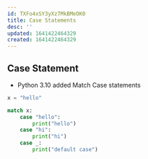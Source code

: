 ```yaml
---
id: TXFo4xSY3yXz7MkBMeOK0
title: Case Statements
desc: ''
updated: 1641422464329
created: 1641422464329
---
```


## Case Statement

- Python 3.10 added Match Case statements

```python
x = "hello" 

match x:
	case "hello":
		print("hello")
	case "hi":
		print("hi")
	case _:
		print("default case")
```

